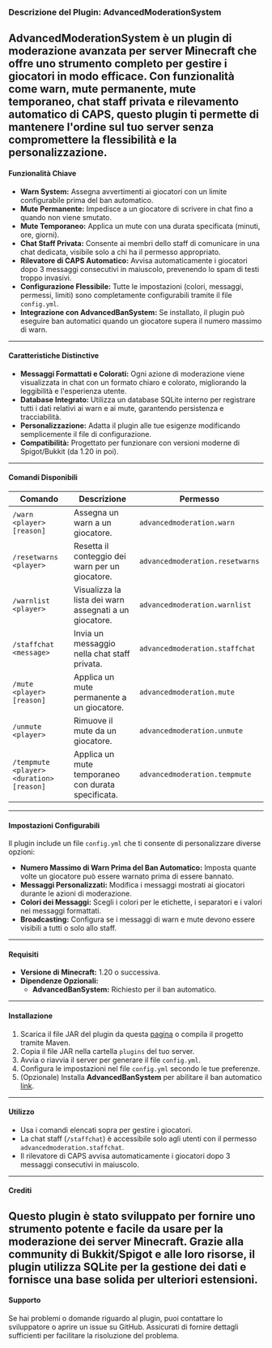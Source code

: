 ### **Descrizione del Plugin: AdvancedModerationSystem**

**AdvancedModerationSystem** è un plugin di moderazione avanzata per server Minecraft che offre uno strumento completo per gestire i giocatori in modo efficace. Con funzionalità come warn, mute permanente, mute temporaneo, chat staff privata e rilevamento automatico di CAPS, questo plugin ti permette di mantenere l'ordine sul tuo server senza compromettere la flessibilità e la personalizzazione.
------
#### **Funzionalità Chiave**
- **Warn System:** Assegna avvertimenti ai giocatori con un limite configurabile prima del ban automatico.
- **Mute Permanente:** Impedisce a un giocatore di scrivere in chat fino a quando non viene smutato.
- **Mute Temporaneo:** Applica un mute con una durata specificata (minuti, ore, giorni).
- **Chat Staff Privata:** Consente ai membri dello staff di comunicare in una chat dedicata, visibile solo a chi ha il permesso appropriato.
- **Rilevatore di CAPS Automatico:** Avvisa automaticamente i giocatori dopo 3 messaggi consecutivi in maiuscolo, prevenendo lo spam di testi troppo invasivi.
- **Configurazione Flessibile:** Tutte le impostazioni (colori, messaggi, permessi, limiti) sono completamente configurabili tramite il file `config.yml`.
- **Integrazione con AdvancedBanSystem:** Se installato, il plugin può eseguire ban automatici quando un giocatore supera il numero massimo di warn.
-----
#### **Caratteristiche Distinctive**
- **Messaggi Formattati e Colorati:** Ogni azione di moderazione viene visualizzata in chat con un formato chiaro e colorato, migliorando la leggibilità e l'esperienza utente.
- **Database Integrato:** Utilizza un database SQLite interno per registrare tutti i dati relativi ai warn e ai mute, garantendo persistenza e tracciabilità.
- **Personalizzazione:** Adatta il plugin alle tue esigenze modificando semplicemente il file di configurazione.
- **Compatibilità:** Progettato per funzionare con versioni moderne di Spigot/Bukkit (da 1.20 in poi).
-----
#### **Comandi Disponibili**
| Comando        | Descrizione                                      | Permesso                     |
|----------------|-------------------------------------------------|------------------------------|
| `/warn <player> [reason]` | Assegna un warn a un giocatore.               | `advancedmoderation.warn`    |
| `/resetwarns <player>`   | Resetta il conteggio dei warn per un giocatore. | `advancedmoderation.resetwarns` |
| `/warnlist <player>`     | Visualizza la lista dei warn assegnati a un giocatore. | `advancedmoderation.warnlist`  |
| `/staffchat <message>`   | Invia un messaggio nella chat staff privata.   | `advancedmoderation.staffchat` |
| `/mute <player> [reason]`| Applica un mute permanente a un giocatore.      | `advancedmoderation.mute`     |
| `/unmute <player>`       | Rimuove il mute da un giocatore.              | `advancedmoderation.unmute`   |
| `/tempmute <player> <duration> [reason]` | Applica un mute temporaneo con durata specificata. | `advancedmoderation.tempmute` |

-----
#### **Impostazioni Configurabili**
Il plugin include un file `config.yml` che ti consente di personalizzare diverse opzioni:
- **Numero Massimo di Warn Prima del Ban Automatico:** Imposta quante volte un giocatore può essere warnato prima di essere bannato.
- **Messaggi Personalizzati:** Modifica i messaggi mostrati ai giocatori durante le azioni di moderazione.
- **Colori dei Messaggi:** Scegli i colori per le etichette, i separatori e i valori nei messaggi formattati.
- **Broadcasting:** Configura se i messaggi di warn e mute devono essere visibili a tutti o solo allo staff.
-----
#### **Requisiti**
- **Versione di Minecraft:** 1.20 o successiva.
- **Dipendenze Opzionali:**
  - **AdvancedBanSystem:** Richiesto per il ban automatico.
------
#### **Installazione**
1. Scarica il file JAR del plugin da questa [pagina](https://github.com/Matty47ghigo/AdvancedModerationSystem/releases/) o compila il progetto tramite Maven.
2. Copia il file JAR nella cartella `plugins` del tuo server.
3. Avvia o riavvia il server per generare il file `config.yml`.
4. Configura le impostazioni nel file `config.yml` secondo le tue preferenze.
5. (Opzionale) Installa **AdvancedBanSystem** per abilitare il ban automatico [link](https://github.com/Matty47ghigo/AdvancedBanSystem/releases/).
------
#### **Utilizzo**
- Usa i comandi elencati sopra per gestire i giocatori.
- La chat staff (`/staffchat`) è accessibile solo agli utenti con il permesso `advancedmoderation.staffchat`.
- Il rilevatore di CAPS avvisa automaticamente i giocatori dopo 3 messaggi consecutivi in maiuscolo.
------
#### **Crediti**
Questo plugin è stato sviluppato per fornire uno strumento potente e facile da usare per la moderazione dei server Minecraft. Grazie alla community di Bukkit/Spigot e alle loro risorse, il plugin utilizza SQLite per la gestione dei dati e fornisce una base solida per ulteriori estensioni.
-----
#### **Supporto**
Se hai problemi o domande riguardo al plugin, puoi contattare lo sviluppatore o aprire un issue su GitHub. Assicurati di fornire dettagli sufficienti per facilitare la risoluzione del problema.
